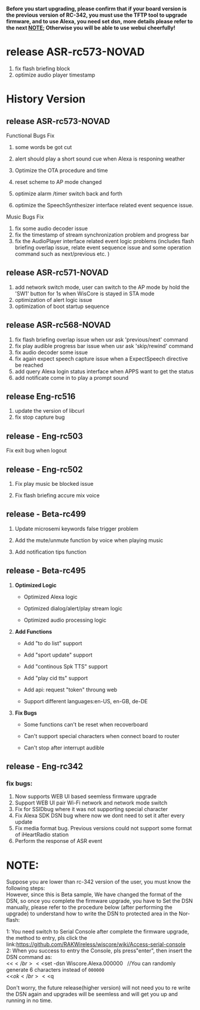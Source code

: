 **Before you start upgrading, please confirm that if your board version is the
previous version of RC-342, you must use the TFTP tool to upgrade firmware, and
to use Alexa, you need set dsn, more details please refer to the next <a href="#note">NOTE</a>;
Otherwise you will be able to use webui cheerfully!**


# release ASR-rc573-NOVAD
1. fix flash briefing block
2. optimize audio player timestamp


# History Version

## release ASR-rc573-NOVAD

Functional Bugs Fix
1. some words be got cut 

2. alert should play a short sound cue when Alexa is responing weather

3. Optimize the OTA procedure and time

4. reset scheme to AP mode changed 

5. optimize alarm /timer switch back and forth 

6. optimize the SpeechSynthesizer interface related event sequence issue.

Music Bugs Fix
1. fix some audio decoder issue
2. fix the timestamp of stream synchronization problem and progress bar
3. fix the AudioPlayer interface related event logic problems (includes flash
		briefing overlap issue, relate event sequence issue and some operation
		command such as next/previous etc. )

## release ASR-rc571-NOVAD

1. add network switch mode, user can switch to the AP mode by hold the 'SW1'
   button for 1s when WisCore is stayed in STA mode
2. optimization of alert logic issue
3. optimization of boot startup sequence

## release ASR-rc568-NOVAD

1. fix flash briefing overlap issue when usr ask 'previous/next' command
2. fix play audible progress bar issue when usr ask 'skip/rewind' command
3. fix audio decoder some issue
4. fix again expect speech capture issue when a ExpectSpeech directive be
   reached
5. add query Alexa login status interface when APPS want to get the status
6. add notificate come in to play a prompt sound


## release Eng-rc516

1. update the version of libcurl
2. fix stop capture bug

## release - Eng-rc503

   Fix exit bug when logout

## release - Eng-rc502

1. Fix play music be blocked issue

2. Fix flash briefing accure mix voice

## release - Beta-rc499
1. Update microsemi keywords false trigger problem

2. Add the mute/unmute function by voice when playing music

3. Add notification tips function

## release - Beta-rc495

1. **Optimized Logic**
	
	* Optimized Alexa logic

	* Optimized dialog/alert/play stream logic
	
	* Optimized audio processing logic

2. **Add Functions**

	* Add "to do list" support

	* Add "sport update" support

	* Add "continous Spk TTS" support

	* Add "play cid tts" support

	* Add api: request "token" throung web

	* Support different languages:en-US, en-GB, de-DE

3. **Fix Bugs**
	
	* Some functions can't be reset when recoverboard

	* Can't support special characters when connect board to router 

	* Can't stop after interrupt audible


## release - Eng-rc342

### fix bugs:
1. Now supports WEB UI based seemless firmware upgrade</br>
2. Support WEB UI pair Wi-Fi network and network mode switch</br>
3. Fix for SSIDbug  where it was not supporting special character</br>
4. Fix Alexa SDK DSN bug where now we dont need to set it after every update</br>
5. Fix media format bug. Previous versions could not support some format of iHeartRadio station</br>
6. Perform the response of ASR event</br>

# NOTE:
<div id="note"></div>
Suppose you are lower than rc-342 version of the user, you must know the following steps:</br>
 However, since this is Beta sample, We have changed the format of the DSN, so once you complete the firmware upgrade, you have to Set the DSN manually, please refer to the procedure below (after performing the upgrade) to understand how to write the DSN to protected area in the Nor-flash:</br>

1: You need switch to Serial Console after complete the firmware upgrade, the method to entry, pls click the link:https://github.com/RAKWireless/wiscore/wiki/Access-serial-console </br>
2: When you success to entry the Console, pls press"enter", then insert the DSN command as:</br>
<<$</br>
<<$set -dsn Wiscore.Alexa.000000    //You can randomly generate 6 characters instead of `000000`</br>
<<$ok</br>
<<$q</br>

Don't worry, the future release(higher version) will not need you to re write the DSN again and upgrades will be seemless and will get you up and running in no time. </br>

